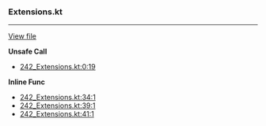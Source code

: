 ### Extensions.kt
---
[View file](files/242_Extensions.kt)

**Unsafe Call**

 - [242_Extensions.kt:0:19](files/242_Extensions.kt#L0:)

**Inline Func**

 - [242_Extensions.kt:34:1](files/242_Extensions.kt#L34)
 - [242_Extensions.kt:39:1](files/242_Extensions.kt#L39)
 - [242_Extensions.kt:41:1](files/242_Extensions.kt#L41)
